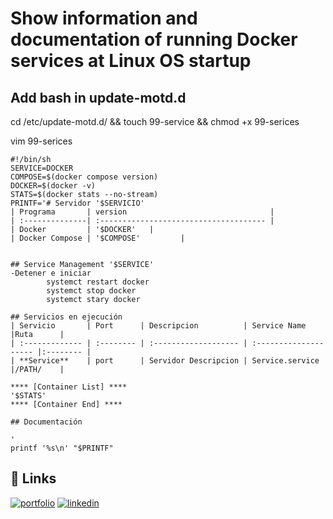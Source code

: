 # Show information and documentation of running Docker services at Linux OS startup
## Add bash in update-motd.d

cd /etc/update-motd.d/ && touch 99-service && chmod +x 99-serices

vim 99-serices

```code
#!/bin/sh
SERVICE=DOCKER
COMPOSE=$(docker compose version)
DOCKER=$(docker -v)
STATS=$(docker stats --no-stream)
PRINTF='# Servidor '$SERVICIO'
| Programa       | version                                |
| :--------------| :------------------------------------- |
| Docker         | '$DOCKER'   |
| Docker Compose | '$COMPOSE'         |


## Service Management '$SERVICE'
-Detener e iniciar
        systemct restart docker
        systemct stop docker
        systemct stary docker

## Servicios en ejecución
| Servicio       | Port      | Descripcion          | Service Name          |Ruta      |
| :------------- | :-------- | :------------------- | :-------------------- |:-------- |
| **Service**    | port      | Servidor Descripcion | Service.service       |/PATH/    |

**** [Container List] ****
'$STATS'
**** [Container End] ****

## Documentación

'
printf '%s\n' "$PRINTF"

```

## 🔗 Links
[![portfolio](https://img.shields.io/badge/my_portfolio-000?style=for-the-badge&logo=ko-fi&logoColor=white)](https://bryamsk.github.io/)
[![linkedin](https://img.shields.io/badge/linkedin-0A66C2?style=for-the-badge&logo=linkedin&logoColor=white)](https://www.linkedin.com/in/bryam-herrera-6a06b7a6/)
